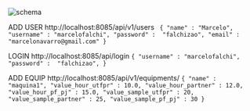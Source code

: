 ![schema](https://user-images.githubusercontent.com/80293325/231624187-7ea1e43b-3917-4e4f-b298-191c718e1b74.png)



ADD USER
http://localhost:8085/api/v1/users
` {
  "name" : "Marcelo",
  "username" : "marcelofalchi",
  "password" :  "falchizao",
  "email" : "marcelonavarro@gmail.com"
}`


LOGIN
http://localhost:8085/api/login
`{
  "username" : "marcelofalchi",
  "password" :  "falchizao",
}`


ADD EQUIP
http://localhost:8085/api/v1/equipments/
` {
  "name" : "maquina1",
  "value_hour_utfpr" : 10.0,
  "value_hour_partner" : 12.0,
  "value_hour_pf_pj" : 15.0,
  "value_sample_utfpr" : 20,
  "value_sample_partner" : 25,
  "value_sample_pf_pj" : 30
} `





